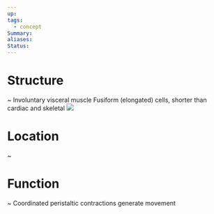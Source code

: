 ```yaml
---
up: 
tags:
  - concept
Summary: 
aliases: 
Status:
---
```

# Structure
~
Involuntary visceral muscle
Fusiform (elongated) cells, shorter than cardiac and skeletal
![](https://i.imgur.com/OAOd67i.png)

# Location
~

# Function
~
Coordinated peristaltic contractions generate movement